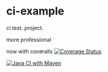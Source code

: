 # ci-example
ci test.
project.

more professional


now with coveralls
[![Coverage Status](https://coveralls.io/repos/github/NicGalli/ci-example/badge.svg?branch=main)](https://coveralls.io/github/NicGalli/ci-example?branch=main)

[![Java CI with Maven](https://github.com/NicGalli/ci-example/actions/workflows/maven.yaml/badge.svg)](https://github.com/NicGalli/ci-example/actions/workflows/maven.yaml)
